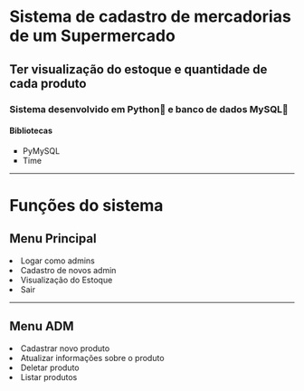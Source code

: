 <head>
  <h1> Sistema de cadastro de mercadorias de um Supermercado </h1>
  <h2> Ter visualização do estoque e quantidade de cada produto </h2>
  <h3> Sistema desenvolvido em Python&#x1F40D e banco de dados MySQL&#x1F42C </h3>
  <h4> Bibliotecas </h4>
  <ul type=square>
    <li> PyMySQL </li>
    <li> Time </li>
  </ul>
</head>
<hr>
<body> 
  <h1> Funções do sistema </h1>
  <h2> Menu Principal </h2>
  <li> Logar como admins </li>
  <li> Cadastro de novos admin </li>
  <li> Visualização do Estoque </li>
  <li> Sair </li>
  <hr>
  <h2> Menu ADM </h2>
  <li> Cadastrar novo produto </li>
  <li> Atualizar informações sobre o produto </li>
  <li> Deletar produto </li>
  <li> Listar produtos </li>
</body>
